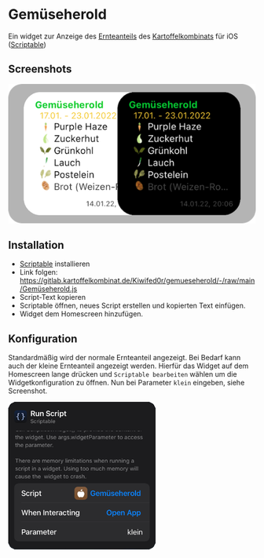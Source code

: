 # Gemüseherold
Ein widget zur Anzeige des [Ernteanteils](https://app.kartoffelkombinat.de) des [Kartoffelkombinats](https://www.kartoffelkombinat.de) für iOS ([Scriptable](https://scriptable.app))

## Screenshots
![Widget Screenshot](screenshots/gemueseherold/widget.png)

## Installation
- [Scriptable](https://scriptable.app) installieren
- Link folgen: https://gitlab.kartoffelkombinat.de/Kiwifed0r/gemueseherold/-/raw/main/Gemüseherold.js
- Script-Text kopieren
- Scriptable öffnen, neues Script erstellen und kopierten Text einfügen.
- Widget dem Homescreen hinzufügen.

## Konfiguration
Standardmäßig wird der normale Ernteanteil angezeigt. Bei Bedarf kann auch der kleine Ernteanteil angezeigt werden. Hierfür das Widget auf dem Homescreen lange drücken und ```Scriptable bearbeiten``` wählen um die Widgetkonfiguration zu öffnen. Nun bei Parameter ```klein``` eingeben, siehe Screenshot.

![Konfiguration Screenshot](screenshots/gemueseherold/config.png)